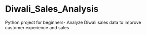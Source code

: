 # Diwali_Sales_Analysis
Python project for beginners- Analyze Diwali sales data to improve customer experience and sales
